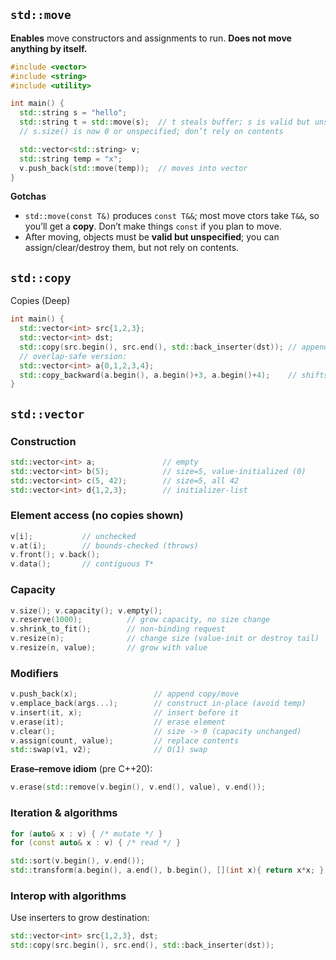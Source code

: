 ## `std::move`

**Enables** move constructors and assignments to run. **Does not move anything by itself.**

```c++
#include <vector>
#include <string>
#include <utility>

int main() {
  std::string s = "hello";
  std::string t = std::move(s);  // t steals buffer; s is valid but unspecified
  // s.size() is now 0 or unspecified; don’t rely on contents

  std::vector<std::string> v;
  std::string temp = "x";
  v.push_back(std::move(temp));  // moves into vector
}
```

**Gotchas**
-  `std::move(const T&)` produces `const T&&`; most move ctors take `T&&`, so you’ll get a **copy**. Don’t make things `const` if you plan to move.
- After moving, objects must be **valid but unspecified**; you can assign/clear/destroy them, but not rely on contents.

## `std::copy`

Copies (Deep)

```c++
int main() {
  std::vector<int> src{1,2,3};
  std::vector<int> dst;
  std::copy(src.begin(), src.end(), std::back_inserter(dst)); // append
  // overlap-safe version:
  std::vector<int> a{0,1,2,3,4};
  std::copy_backward(a.begin(), a.begin()+3, a.begin()+4);    // shifts left part right
}
```

## `std::vector`

### Construction

```cpp
std::vector<int> a;               // empty
std::vector<int> b(5);            // size=5, value-initialized (0)
std::vector<int> c(5, 42);        // size=5, all 42
std::vector<int> d{1,2,3};        // initializer-list
```

### Element access (no copies shown)

```cpp
v[i];           // unchecked
v.at(i);        // bounds-checked (throws)
v.front(); v.back();
v.data();       // contiguous T*
```

### Capacity

```cpp
v.size(); v.capacity(); v.empty();
v.reserve(1000);          // grow capacity, no size change
v.shrink_to_fit();        // non-binding request
v.resize(n);              // change size (value-init or destroy tail)
v.resize(n, value);       // grow with value
```

### Modifiers

```cpp
v.push_back(x);                 // append copy/move
v.emplace_back(args...);        // construct in-place (avoid temp)
v.insert(it, x);                // insert before it
v.erase(it);                    // erase element
v.clear();                      // size -> 0 (capacity unchanged)
v.assign(count, value);         // replace contents
std::swap(v1, v2);              // O(1) swap
```

**Erase–remove idiom** (pre C++20):

```cpp
v.erase(std::remove(v.begin(), v.end(), value), v.end());
```

### Iteration & algorithms

```cpp
for (auto& x : v) { /* mutate */ }
for (const auto& x : v) { /* read */ }

std::sort(v.begin(), v.end());
std::transform(a.begin(), a.end(), b.begin(), [](int x){ return x*x; });
```

### Interop with algorithms

Use inserters to grow destination:

```cpp
std::vector<int> src{1,2,3}, dst;
std::copy(src.begin(), src.end(), std::back_inserter(dst));
```